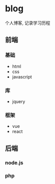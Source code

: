 # blog

个人博客, 记录学习历程

## 前端

### 基础

- html
- css 
- javascript

### 库

- jquery

### 框架

- vue
- react

## 后端

### node.js

### php